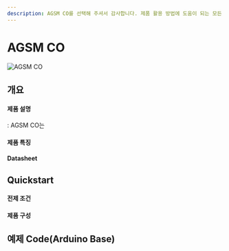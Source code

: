 ```yaml
---
description: AGSM CO를 선택해 주셔서 감사합니다. 제품 활용 방법에 도움이 되는 모든 문서를 제공합니다.
---
```


# AGSM CO

![AGSM CO](<../../.gitbook/assets/list\_02s 250x250.jpg>)

## 개요

#### 제품 설명

: AGSM CO는

#### 제품 특징

#### Datasheet

## Quickstart

#### 전제 조건

#### 제품 구성

## 예제 Code(Arduino Base)
